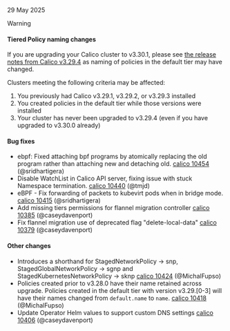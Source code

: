29 May 2025

> [!WARNING]
>
> #### Tiered Policy naming changes
>
> If you are upgrading your Calico cluster to v3.30.1, please see [the release notes from Calico v3.29.4](https://github.com/projectcalico/calico/blob/v3.29.4/release-notes/v3.29.4-release-notes.md) as naming of policies in the default tier may have changed.
>
> Clusters meeting the following criteria may be affected:
>
> 1. You previously had Calico v3.29.1, v3.29.2, or v3.29.3 installed
> 2. You created policies in the default tier while those versions were installed
> 3. Your cluster has never been upgraded to v3.29.4 (even if you have upgraded to v3.30.0 already)

#### Bug fixes

- ebpf: Fixed attaching bpf programs by atomically replacing the old program rather than attaching new and detaching old. [calico 10454](https://github.com/projectcalico/calico/pull/10454) (@sridhartigera)
- Disable WatchList in Calico API server, fixing issue with stuck Namespace termination. [calico 10440](https://github.com/projectcalico/calico/pull/10440) (@tmjd)
- eBPF - Fix forwarding of packets to kubevirt pods when in bridge mode. [calico 10415](https://github.com/projectcalico/calico/pull/10415) (@sridhartigera)
- Add missing tiers permissions for flannel migration controller [calico 10385](https://github.com/projectcalico/calico/pull/10385) (@caseydavenport)
- Fix flannel migration use of deprecated flag "delete-local-data" [calico 10379](https://github.com/projectcalico/calico/pull/10379) (@caseydavenport)

#### Other changes

- Introduces a shorthand for StagedNetworkPolicy -> snp, StagedGlobalNetworkPolicy -> sgnp and StagedKubernetesNetworkPolicy -> sknp [calico 10424](https://github.com/projectcalico/calico/pull/10424) (@MichalFupso)
- Policies created prior to v3.28.0 have their name retained across upgrade. Policies created in the default tier with version v3.29.[0-3] will have their names changed from `default.name` to `name`. [calico 10418](https://github.com/projectcalico/calico/pull/10418) (@MichalFupso)
- Update Operator Helm values to support custom DNS settings [calico 10406](https://github.com/projectcalico/calico/pull/10406) (@caseydavenport)

